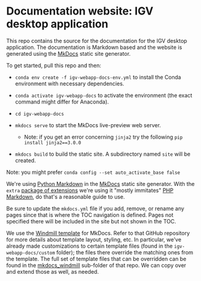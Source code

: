 # Documentation website: IGV desktop application

This repo contains the source for the documentation for the IGV desktop application. The documentation is Markdown based and the website is generated using the [MkDocs](https://www.mkdocs.org/) static site generator. 

To get started, pull this repo and then:
- `conda env create -f igv-webapp-docs-env.yml` to install the Conda environment with necessary dependencies.
- `conda activate igv-webapp-docs` to activate the environment (the exact command might differ for Anaconda).
- `cd igv-webapp-docs`
- `mkdocs serve` to start the MkDocs live-preview web server.
    -  Note: if you get an error concerning ```jinja2``` try the following `pip install jinja2==3.0.0`
    
- `mkdocs build` to build the static site. A subdirectory named `site` will be created.

Note: you might prefer `conda config --set auto_activate_base false`

We're using [Python Markdown](https://python-markdown.github.io/) in the [MkDocs](https://www.mkdocs.org/) static site generator.
With the `extra` [package of extensions](https://python-markdown.github.io/extensions/extra/) we're using it "mostly immitates" 
[PHP Markdown](https://michelf.ca/projects/php-markdown/extra/), do that's a reasonable guide to use.

Be sure to update the `mkdocs.yml` file if you add, remove, or rename any pages since that is where the TOC navigation is defined.
Pages not specified there will be included in the site but not shown in the TOC.

We use the [Windmill template](https://github.com/gristlabs/mkdocs-windmill) for MkDocs.  Refer to that GitHub repository for more details about
template layout, styling, etc.  In particular, we've already made customizations to certain template files (found in the `igv-webapp-docs/custom`
folder); the files there override the matching ones from the template.  The full set of template files that can be overridden can be found in
the [mkdocs_windmill](https://github.com/gristlabs/mkdocs-windmill/tree/master/mkdocs_windmill) sub-folder of that repo.  We can copy over and
extend those as well, as needed.

